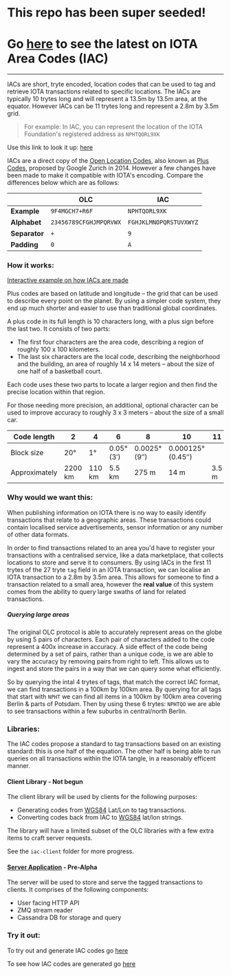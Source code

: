 # This repo has been super seeded!
# Go [here](https://github.com/iotaledger/iota-area-codes) to see the latest on IOTA Area Codes (IAC)
--- 

IACs are short, tryte encoded, location codes that can be used to tag and retrieve IOTA transactions related to specific locations. The IACs are typically 10 trytes long and will represent a 13.5m by 13.5m area, at the equator. However IACs can be 11 trytes long and represent a 2.8m by 3.5m grid.

> For example: In IAC, you can represent the location of the IOTA Foundation's registered address as `NPHTQORL9XK` 

Use this link to look it up: [here](https://olc.dag.sh/)

IACs are a direct copy of the [Open Location Codes](https://en.wikipedia.org/wiki/Open_Location_Code), also known as [Plus Codes](https://plus.codes/), proposed by Google Zurich in 2014. However a few changes have been made to make it compatible with IOTA's encoding. Compare the differences below which are as follows:

|               | OLC                    | IAC                    |
| ------------- | ---------------------- | ---------------------- |
| **Example**   | `9F4MGCH7+R6F`         | `NPHTQORL9XK`          |
| **Alphabet**  | `23456789CFGHJMPQRVWX` | `FGHJKLMNOPQRSTUVXWYZ` |
| **Separator** | `+`                    | `9`                    |
| **Padding**   | `0`                    | `A`                    |

### How it works:

[Interactive example on how IACs are made](https://olc.dag.sh/how-it-works)

Plus codes are based on latitude and longitude – the grid that can be used to describe every point on the planet. By using a simpler code system, they end up much shorter and easier to use than traditional global coordinates.

A plus code in its full length is 10 characters long, with a plus sign before the last two. It consists of two parts:

- The first four characters are the area code, describing a region of roughly 100 x 100 kilometers.
- The last six characters are the local code, describing the neighborhood and the building, an area of roughly 14 x 14 meters – about the size of one half of a basketball court.

Each code uses these two parts to locate a larger region and then find the precise location within that region.

For those needing more precision, an additional, optional character can be used to improve accuracy to roughly 3 x 3 meters – about the size of a small car.

| Code length   | 2       | 4      | 6          | 8            | 10                | 11    |
| ------------- | ------- | ------ | ---------- | ------------ | ----------------- | ----- |
| Block size    | 20°     | 1°     | 0.05° (3′) | 0.0025° (9″) | 0.000125° (0.45″) |       |
| Approximately | 2200 km | 110 km | 5.5 km     | 275 m        | 14 m              | 3.5 m |

### Why would we want this:

When publishing information on IOTA there is no way to easily identify transactions that relate to a geographic areas. These transactions could contain localised service advertisements, sensor information or any number of other data formats. 

In order to find transactions related to an area you'd have to register your transactions with a centralised service, like a data marketplace, that collects locations to store and serve it to consumers. By using IACs in the first 11 trytes of the 27 tryte `tag` field in an IOTA transaction, we can localise an IOTA transaction to a 2.8m by 3.5m area. This allows for someone to find a transaction related to a small area, however the **real value** of this system comes from the ability to query large swaths of land for related transactions.

##### Querying large areas

The original OLC protocol is able to accurately represent areas on the globe by using 5 pairs of characters. Each pair of characters added to the code represent a 400x increase in accuracy. A side effect of the code being determined by a set of pairs, rather than a unique code, is we are able to vary the accuracy by removing pairs from right to left. This allows us to ingest and store the pairs in a way that we can query some what efficiently. 

So by querying the intal 4 trytes of tags, that match the correct IAC format, we can find transactions in a 100km by 100km area. By querying for all tags that start with `NPHT` we can find all items in a 100km by 100km area covering Berlin & parts of Potsdam. Then by using these 6 trytes: `NPHTQO` we are able to see transactions within a few suburbs in central/north Berlin.

### Libraries:

The IAC codes propose a standard to tag transactions based on an existing standard: this is one half of the equation. The other half is being able to run queries on all transactions within the IOTA tangle, in a reasonably efficent manner.

#### Client Library - Not begun

The client library will be used by clients for the following purposes: 

- Generating codes from [WGS84](https://en.wikipedia.org/wiki/World_Geodetic_System#WGS84) Lat/Lon to tag transactions.
- Converting codes back from IAC to [WGS84](https://en.wikipedia.org/wiki/World_Geodetic_System#WGS84) lat/lon strings.

The library will have a limited subset of the OLC libraries with a few extra items to craft server requests. 

See the `iac-client` folder for more progress.

#### [Server Application](iac-server/README) - Pre-Alpha

The server will be used to store and serve the tagged transactions to clients. It comprises of the following components:

- User facing HTTP API
- ZMQ stream reader
- Cassandra DB for storage and query



### Try it out: 

To try out and generate IAC codes go [here](https://olc.dag.sh/)

To see how IAC codes are generated go [here](https://olc.dag.sh/how-it-works)